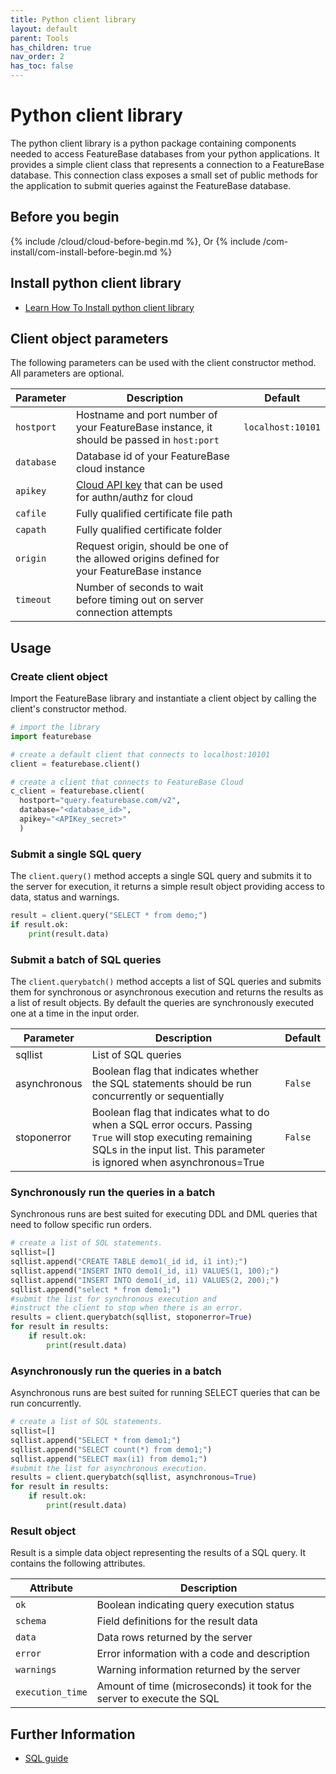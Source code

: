 ```yaml
---
title: Python client library
layout: default
parent: Tools
has_children: true
nav_order: 2
has_toc: false
---
```


# Python client library

The python client library is a python package containing components needed to access FeatureBase databases from your python applications. It provides a simple client class that represents a connection to a FeatureBase database. This connection class exposes a small set of public methods for the application to submit queries against the FeatureBase database. 

## Before you begin

{% include /cloud/cloud-before-begin.md %}, Or
{% include /com-install/com-install-before-begin.md %}

## Install python client library

* [Learn How To Install python client library](/docs/tools/python-client-library/python-client-install)

## Client object parameters

The following parameters can be used with the client constructor method. All parameters are optional.

| Parameter | Description | Default |
|---|---|---|
| `hostport` | Hostname and port number of your FeatureBase instance, it should be passed in `host:port` | `localhost:10101` |
| `database` | Database id of your FeatureBase cloud instance |  |
| `apikey` | [Cloud API key](https://api-docs-featurebase-cloud.redoc.ly/latest#operation/postKey) that can be used for authn/authz for cloud |  |
| `cafile` | Fully qualified certificate file path |  |
| `capath` | Fully qualified certificate folder |  |
| `origin` | Request origin, should be one of the allowed origins defined for your FeatureBase instance |  |
| `timeout` | Number of seconds to wait before timing out on server connection attempts |  |

## Usage

### Create client object

Import the FeatureBase library and instantiate a client object by calling the client's constructor method. 

```python
# import the library
import featurebase

# create a default client that connects to localhost:10101
client = featurebase.client()

# create a client that connects to FeatureBase Cloud
c_client = featurebase.client(
  hostport="query.featurebase.com/v2", 
  database="<database_id>", 
  apikey="<APIKey_secret>"
  )
```

### Submit a single SQL query

The `client.query()` method accepts a single SQL query and submits it to the server for execution, it returns a simple result object providing access to data, status and warnings.

```python
result = client.query("SELECT * from demo;")
if result.ok: 
    print(result.data)
```

### Submit a batch of SQL queries

The `client.querybatch()` method accepts a list of SQL queries and submits them for synchronous or asynchronous execution and returns the results as a list of result objects. By default the queries are synchronously executed one at a time in the input order.

| Parameter | Description | Default |
|---|---|---|
| sqllist | List of SQL queries |  |
| asynchronous | Boolean flag that indicates whether the SQL statements should be run concurrently or sequentially | `False` |
| stoponerror | Boolean flag that indicates what to do when a SQL error occurs. Passing `True` will stop executing remaining SQLs in the input list. This parameter is ignored when asynchronous=True | `False` |

### Synchronously run the queries in a batch

Synchronous runs are best suited for executing DDL and DML queries that need to follow specific run orders.

```python
# create a list of SQL statements. 
sqllist=[]
sqllist.append("CREATE TABLE demo1(_id id, i1 int);")
sqllist.append("INSERT INTO demo1(_id, i1) VALUES(1, 100);")
sqllist.append("INSERT INTO demo1(_id, i1) VALUES(2, 200);")
sqllist.append("select * from demo1;")
#submit the list for synchronous execution and 
#instruct the client to stop when there is an error.
results = client.querybatch(sqllist, stoponerror=True)
for result in results:
    if result.ok: 
        print(result.data)
```                

### Asynchronously run the queries in a batch 

Asynchronous runs are best suited for running SELECT queries that can be run concurrently.

```python
# create a list of SQL statements. 
sqllist=[]
sqllist.append("SELECT * from demo1;")
sqllist.append("SELECT count(*) from demo1;")
sqllist.append("SELECT max(i1) from demo1;")
#submit the list for asynchronous execution.
results = client.querybatch(sqllist, asynchronous=True)
for result in results:
    if result.ok: 
        print(result.data)
```

### Result object

Result is a simple data object representing the results of a SQL query. It contains the following attributes.

| Attribute | Description | 
|---|---|
| `ok` | Boolean indicating query execution status |
| `schema` | Field definitions for the result data |
| `data` | Data rows returned by the server |
| `error` | Error information with a code and description |
| `warnings` | Warning information returned by the server |
| `execution_time` | Amount of time (microseconds) it took for the server to execute the SQL |

## Further Information

* [SQL guide](/docs/sql-guide/sql-guide-home)